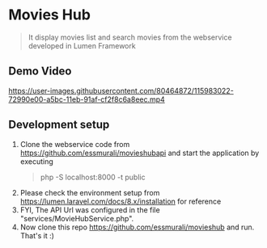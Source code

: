 # Movies Hub
> It display movies list and search movies from the webservice developed in Lumen Framework

## Demo Video

https://user-images.githubusercontent.com/80464872/115983022-72990e00-a5bc-11eb-91af-cf2f8c6a8eec.mp4

## Development setup
1. Clone the webservice code from <https://github.com/essmurali/movieshubapi> and start the application by executing
    > php -S localhost:8000 -t public
2. Please check the environment setup from <https://lumen.laravel.com/docs/8.x/installation> for reference
3. FYI, The API Url was configured in the file "services/MovieHubService.php".
4. Now clone this repo <https://github.com/essmurali/movieshub> and run. That's it :)

